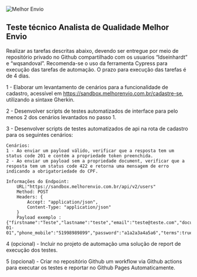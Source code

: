 ![Melhor Envio](https://public.melhorenvio.com.br/images/logo-azul.png)

## Teste técnico Analista de Qualidade Melhor Envio

Realizar as tarefas descritas abaixo, devendo ser entregue por meio de repositório privado no Github compartilhado com os usuarios “ldseinhardt” e “wqsandoval”.
Recomenda-se o uso da ferramenta Cypress para execução das tarefas de automação.
O prazo para execução das tarefas é de 4 dias.


1 - Elaborar um levantamento de cenários para a funcionalidade de cadastro, acessível em https://sandbox.melhorenvio.com.br/cadastre-se, utilizando a sintaxe Gherkin.
	
2 - Desenvolver scripts de testes automatizados de interface para pelo menos 2 dos cenários levantados no passo 1.

3 - Desenvolver scripts de testes automatizados de api na rota de cadastro para os seguintes cenários:
	 	
 	Cenários:
 	1 - Ao enviar um payload válido, verificar que a resposta tem um status code 201 e contém a propriedade token preenchida.
  	2 - Ao enviar um payload sem a propriedade document, verificar que a resposta tem um status code 422 e retorna uma mensagem de erro indicando a obrigatoriedade do CPF.
	
	Informações do Endpoint:
		URL:"https://sandbox.melhorenvio.com.br/api/v2/users"
		Method: POST
		Headers: {
			Accept: "application/json",
			Content-Type: "application/json"
		}
		Payload exemplo :{"firstname":"Teste","lastname":"teste","email":"teste@teste.com","document":"71172405042","birthdate":"1990-01-01","phone_mobile":"51998989899","password":"a1a2a3a4a5a6","terms":true}
	 
4 (opcional) - Incluir no projeto de automação uma solução de report de execução dos testes. 

5 (opcional) - Criar no repositório Github um workflow via Github actions para executar os testes e reportar no Github Pages Automaticamente.
